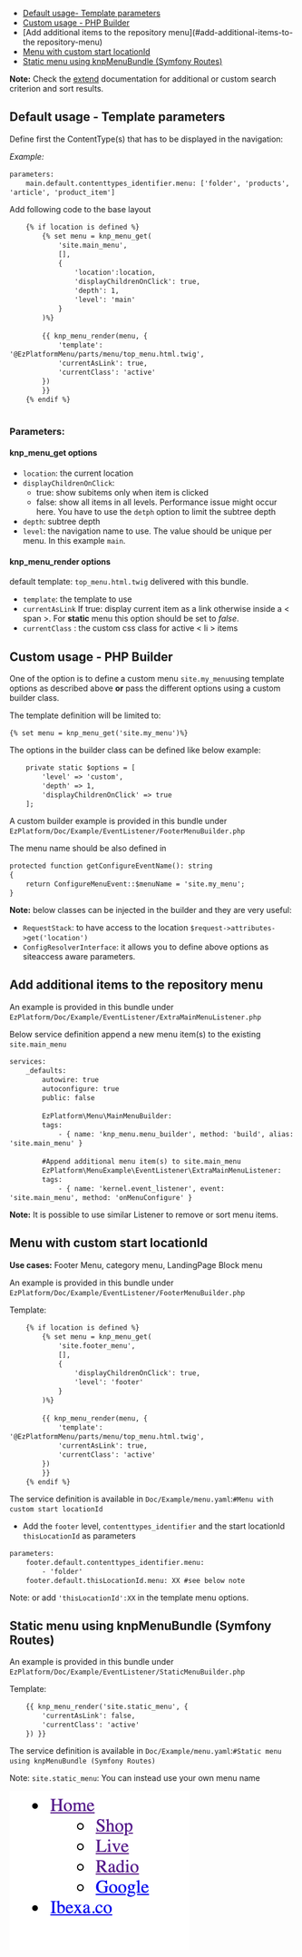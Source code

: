 
- [Default usage- Template parameters](#default-usage-template-parameters)
- [Custom usage - PHP Builder](#custom-usage-php-builder)
- [Add additional items to the repository menu](#add-additional-items-to-the repository-menu)
- [Menu with custom start locationId](#menu-with-custom-start-locationId)
- [Static menu using knpMenuBundle (Symfony Routes)](#static-menu-using-knpMenuBundle-symfony-routes)

**Note:** Check the [extend](extend.md) documentation for additional or custom search criterion and sort results.

## Default usage - Template parameters

Define first the ContentType(s) that has to be displayed in the navigation:

_Example:_
```
parameters:
    main.default.contenttypes_identifier.menu: ['folder', 'products', 'article', 'product_item']
```

Add following code to the base layout

```
    {% if location is defined %}
        {% set menu = knp_menu_get(
            'site.main_menu',
            [],
            {
                'location':location,
                'displayChildrenOnClick': true,
                'depth': 1,
                'level': 'main'
            }
        )%}

        {{ knp_menu_render(menu, {
            'template': '@EzPlatformMenu/parts/menu/top_menu.html.twig',
            'currentAsLink': true,
            'currentClass': 'active'
        })
        }}
    {% endif %}
    
```

### Parameters:

#### knp_menu_get options

- `location`: the current location
- `displayChildrenOnClick`:
    - true: show subitems only when item is clicked
    - false: show all items in all levels. Performance issue might occur here. You have to use the `detph` option to limit the subtree depth
- `depth`: subtree depth
- `level`: the navigation name to use. The value should be unique per menu. In this example `main`.


#### knp_menu_render options

default template: `top_menu.html.twig` delivered with this bundle.

- `template`: the template to use
- `currentAsLink` If true: display current item as a link otherwise inside a < span >. For **static** menu this option should be set to _false_.
- `currentClass` : the custom css class for active < li > items


## Custom usage - PHP Builder
One of the option is to define a custom menu `site.my_menu`using template options as described above **or** pass the different options using a custom builder class.

The template definition will be limited to:
```
{% set menu = knp_menu_get('site.my_menu')%}
```

The options in the builder class can be defined like below example:

```
    private static $options = [
        'level' => 'custom',
        'depth' => 1,
        'displayChildrenOnClick' => true
    ];
```

A custom builder example is provided in this bundle under `EzPlatform/Doc/Example/EventListener/FooterMenuBuilder.php` 

The menu name should be also defined in 

```
protected function getConfigureEventName(): string
{
    return ConfigureMenuEvent::$menuName = 'site.my_menu';
}
```

**Note:** below classes can be injected in the builder and they are very useful:
* `RequestStack`: to have access to the location `$request->attributes->get('location')` 
* `ConfigResolverInterface`: it allows you to define above options as siteaccess aware parameters.

## Add additional items to the repository menu

An example is provided in this bundle under `EzPlatform/Doc/Example/EventListener/ExtraMainMenuListener.php`

Below service definition append a new menu item(s) to the existing `site.main_menu`

```
services:
    _defaults:
        autowire: true
        autoconfigure: true
        public: false
        
        EzPlatform\Menu\MainMenuBuilder:
        tags:
            - { name: 'knp_menu.menu_builder', method: 'build', alias: 'site.main_menu' }
            
        #Append additional menu item(s) to site.main_menu
        EzPlatform\MenuExample\EventListener\ExtraMainMenuListener:
        tags:
            - { name: 'kernel.event_listener', event: 'site.main_menu', method: 'onMenuConfigure' }
```

**Note:** It is possible to use similar Listener to remove or sort menu items.

## Menu with custom start locationId

**Use cases:** Footer Menu, category menu, LandingPage Block menu

An example is provided in this bundle under `EzPlatform/Doc/Example/EventListener/FooterMenuBuilder.php`

Template:
```
    {% if location is defined %}
        {% set menu = knp_menu_get(
            'site.footer_menu',
            [],
            {
                'displayChildrenOnClick': true,
                'level': 'footer'
            }
        )%}

        {{ knp_menu_render(menu, {
            'template': '@EzPlatformMenu/parts/menu/top_menu.html.twig',
            'currentAsLink': true,
            'currentClass': 'active'
        })
        }}
    {% endif %}

```

The service definition is available in `Doc/Example/menu.yaml`:`#Menu with custom start locationId`

- Add the `footer` level, `contenttypes_identifier` and the start locationId `thisLocationId` as parameters

```
parameters:
    footer.default.contenttypes_identifier.menu:
        - 'folder'
    footer.default.thisLocationId.menu: XX #see below note

```

Note: or add `'thisLocationId':XX` in the template menu options.

## Static menu using knpMenuBundle (Symfony Routes)

An example is provided in this bundle under `EzPlatform/Doc/Example/EventListener/StaticMenuBuilder.php`

Template:

```
    {{ knp_menu_render('site.static_menu', {
        'currentAsLink': false,
        'currentClass': 'active'
    }) }}
```

The service definition is available in `Doc/Example/menu.yaml`:`#Static menu using knpMenuBundle (Symfony Routes)`

Note: `site.static_menu`: You can instead use your own menu name 

![EZ Platform static menu](images/static_menu.png "EZ Platform menu navigation")